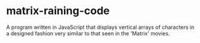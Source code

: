 # matrix-raining-code
A program written in JavaScript that displays vertical arrays of characters in a designed fashion very similar to that seen in the 'Matrix' movies.
